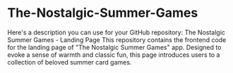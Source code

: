 # The-Nostalgic-Summer-Games
Here's a description you can use for your GitHub repository:  The Nostalgic Summer Games - Landing Page  This repository contains the frontend code for the landing page of "The Nostalgic Summer Games" app. Designed to evoke a sense of warmth and classic fun, this page introduces users to a collection of beloved summer card games.
